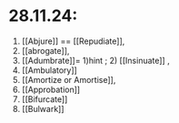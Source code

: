 # 28.11.24: 
1. [[Abjure]] == [[Repudiate]], 
2. [[abrogate]],
3. [[Adumbrate]]= 1)hint ; 2) [[Insinuate]] , 
4. [[Ambulatory]]
5. [[Amortize or Amortise]], 
6. [[Approbation]]
7. [[Bifurcate]]
8. [[Bulwark]]
